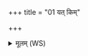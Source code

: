 +++
title = "01 यत् किम्"

+++
<details><summary>मूलम् (WS)</summary>

यत् किं चासौ मनसा यच्च वाचा यज्ञैर्जुहोति हविषा यजुर्भिः ।  
तन्मृत्युना निर्ऋतिः संविदाना पुरा दृष्टादाज्यं हन्त्वस्य ॥ १ ॥
</details>